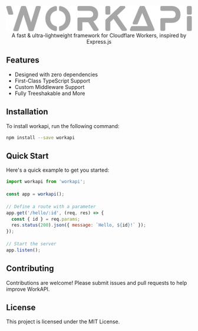 <div align="center">
  <img src="logo.png" alt="worktop" width="620" />
</div>
<div align="center">A fast & ultra-lightweight framework for Cloudflare Workers, inspired by Express.js</div>

## Features
* Designed with zero dependencies
* First-Class TypeScript Support
* Custom Middleware Support
* Fully Treeshakable and More

## Installation

To install workapi, run the following command:

```bash
npm install --save workapi
```

## Quick Start

Here's a quick example to get you started:

```javascript
import workapi from 'workapi';

const app = workapi();

// Define a route with a parameter
app.get('/hello/:id', (req, res) => {
  const { id } = req.params;
  res.status(200).json({ message: `Hello, ${id}!` });
});

// Start the server
app.listen();
```


## Contributing

Contributions are welcome! Please submit issues and pull requests to help improve WorkAPI.

## License

This project is licensed under the MIT License.
